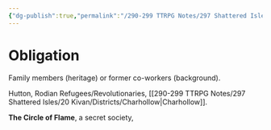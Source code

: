 ```yaml
---
{"dg-publish":true,"permalink":"/290-299 TTRPG Notes/297 Shattered Isles/11 NPCs/Vice Purveyors/Kivan Obligation Purveyors/"}
---
```



# Obligation

Family members (heritage) or former co-workers (background).

Hutton, Rodian Refugees/Revolutionaries, [[290-299 TTRPG Notes/297 Shattered Isles/20 Kivan/Districts/Charhollow\|Charhollow]].

**The Circle of Flame**, a secret society,